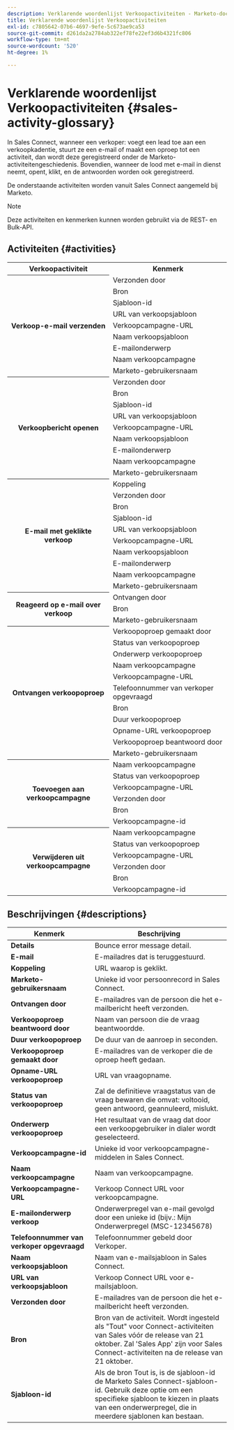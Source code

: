 ```yaml
---
description: Verklarende woordenlijst Verkoopactiviteiten - Marketo-documenten - Productdocumentatie
title: Verklarende woordenlijst Verkoopactiviteiten
exl-id: c7805642-07b6-4697-9efe-5c673ae9ca53
source-git-commit: d261da2a2784ab322ef78fe22ef3d6b4321fc806
workflow-type: tm+mt
source-wordcount: '520'
ht-degree: 1%

---
```


# Verklarende woordenlijst Verkoopactiviteiten {#sales-activity-glossary}

In Sales Connect, wanneer een verkoper: voegt een lead toe aan een verkoopkadentie, stuurt ze een e-mail of maakt een oproep tot een activiteit, dan wordt deze geregistreerd onder de Marketo-activiteitengeschiedenis. Bovendien, wanneer de lood met e-mail in dienst neemt, opent, klikt, en de antwoorden worden ook geregistreerd.

De onderstaande activiteiten worden vanuit Sales Connect aangemeld bij Marketo.

>[!NOTE]
>
>Deze activiteiten en kenmerken kunnen worden gebruikt via de REST- en Bulk-API.

## Activiteiten {#activities}

<table>
 <tr>
  <th>Verkoopactiviteit</th>
  <th>Kenmerk</th>
 </tr>
 <tr>
  <th rowspan="9">Verkoop-e-mail verzenden</th>
  <td>Verzonden door</td>
 </tr>
 <tr>
  <td>Bron</td>
 </tr>
 <tr>
  <td>Sjabloon-id</td>
 </tr>
 <tr>
  <td>URL van verkoopsjabloon</td>
 </tr>
 <tr>
  <td>Verkoopcampagne-URL</td>
 </tr>
 <tr>
  <td>Naam verkoopsjabloon</td>
 </tr>
 <tr>
  <td>E-mailonderwerp</td>
 </tr>
 <tr>
  <td>Naam verkoopcampagne</td>
 </tr>
 <tr>
  <td>Marketo-gebruikersnaam</td>
 </tr>
 <tr>
  <th rowspan="9">Verkoopbericht openen</th>
  <td>Verzonden door</td>
 </tr>
 <tr>
  <td>Bron</td>
 </tr>
 <tr>
  <td>Sjabloon-id</td>
 </tr>
 <tr>
  <td>URL van verkoopsjabloon</td>
 </tr>
 <tr>
  <td>Verkoopcampagne-URL</td>
 </tr>
 <tr>
  <td>Naam verkoopsjabloon</td>
 </tr>
 <tr>
  <td>E-mailonderwerp</td>
 </tr>
 <tr>
  <td>Naam verkoopcampagne</td>
 </tr>
 <tr>
  <td>Marketo-gebruikersnaam</td>
 </tr>
 <tr>
  <th rowspan="10">E-mail met geklikte verkoop</th>
  <td>Koppeling</td>
 </tr>
 <tr>
  <td>Verzonden door</td>
 </tr>
 <tr>
  <td>Bron</td>
 </tr>
 <tr>
  <td>Sjabloon-id</td>
 </tr>
 <tr>
  <td>URL van verkoopsjabloon</td>
 </tr>
 <tr>
  <td>Verkoopcampagne-URL</td>
 </tr>
 <tr>
  <td>Naam verkoopsjabloon</td>
 </tr>
 <tr>
  <td>E-mailonderwerp</td>
 </tr>
 <tr>
  <td>Naam verkoopcampagne</td>
 </tr>
 <tr>
  <td>Marketo-gebruikersnaam</td>
 </tr>
<tr>
  <th rowspan="3">Reageerd op e-mail over verkoop</th>
  <td>Ontvangen door</td>
 </tr>
 <tr>
  <td>Bron</td>
 </tr>
 <tr>
  <td>Marketo-gebruikersnaam</td>
 </tr>
 <tr>
  <th rowspan="11">Ontvangen verkoopoproep</th>
  <td>Verkoopoproep gemaakt door</td>
 </tr>
 <tr>
  <td>Status van verkoopoproep</td>
 </tr>
 <tr>
  <td>Onderwerp verkoopoproep</td>
 </tr>
 <tr>
  <td>Naam verkoopcampagne</td>
 </tr>
 <tr>
  <td>Verkoopcampagne-URL</td>
 </tr>
 <tr>
  <td>Telefoonnummer van verkoper opgevraagd</td>
 </tr>
 <tr>
  <td>Bron</td>
 </tr>
 <tr>
  <td>Duur verkoopoproep</td>
 </tr>
 <tr>
  <td>Opname-URL verkoopoproep</td>
 </tr>
  <tr>
  <td>Verkoopoproep beantwoord door</td>
 </tr>
 <tr>
  <td>Marketo-gebruikersnaam</td>
 </tr>
 <tr>
  <th rowspan="6">Toevoegen aan verkoopcampagne</th>
  <td>Naam verkoopcampagne</td>
 </tr>
 <tr>
  <td>Status van verkoopoproep</td>
 </tr>
 <tr>
  <td>Verkoopcampagne-URL</td>
 </tr>
 <tr>
  <td>Verzonden door</td>
 </tr>
 <tr>
  <td>Bron</td>
 </tr>
 <tr>
  <td>Verkoopcampagne-id</td>
 </tr>
 <tr>
  <th rowspan="6">Verwijderen uit verkoopcampagne</th>
  <td>Naam verkoopcampagne</td>
 </tr>
 <tr>
  <td>Status van verkoopoproep</td>
 </tr>
 <tr>
  <td>Verkoopcampagne-URL</td>
 </tr>
 <tr>
  <td>Verzonden door</td>
 </tr>
 <tr>
  <td>Bron</td>
 </tr>
 <tr>
  <td>Verkoopcampagne-id</td>
 </tr>
</table>

## Beschrijvingen {#descriptions}

<table> 
 <tr>
  <th>Kenmerk</th>
  <th>Beschrijving</th>
 </tr>
 <tbody> 
 <tr> 
   <td><strong>Details</strong></td> 
   <td>Bounce error message detail.</td> 
  </tr> 
  <tr> 
   <td><strong>E-mail</strong></td> 
   <td>E-mailadres dat is teruggestuurd.</td> 
  </tr> 
  <tr> 
   <td><strong>Koppeling</strong></td> 
   <td>URL waarop is geklikt.</td> 
  </tr> 
  <tr> 
   <td><strong>Marketo-gebruikersnaam</strong></td> 
   <td>Unieke id voor persoonrecord in Sales Connect.</td> 
  </tr> 
  <tr> 
   <td><strong>Ontvangen door</strong></td> 
   <td>E-mailadres van de persoon die het e-mailbericht heeft verzonden.</td> 
  </tr>
  <tr> 
   <td><strong>Verkoopoproep beantwoord door</strong></td> 
   <td>Naam van persoon die de vraag beantwoordde.</td> 
  </tr>
  <tr> 
   <td><strong>Duur verkoopoproep</strong></td> 
   <td>De duur van de aanroep in seconden.</td> 
  </tr>
  <tr> 
   <td><strong>Verkoopoproep gemaakt door</strong></td> 
   <td>E-mailadres van de verkoper die de oproep heeft gedaan.</td> 
  </tr>
  <tr> 
   <td><strong>Opname-URL verkoopoproep</strong></td> 
   <td>URL van vraagopname.</td> 
  </tr>
  <tr> 
   <td><strong>Status van verkoopoproep</strong></td> 
   <td>Zal de definitieve vraagstatus van de vraag bewaren die omvat: voltooid, geen antwoord, geannuleerd, mislukt.</td> 
  </tr>
  <tr> 
   <td><strong>Onderwerp verkoopoproep</strong></td> 
   <td>Het resultaat van de vraag dat door een verkoopgebruiker in dialer wordt geselecteerd.</td> 
  </tr>
  <tr> 
   <td><strong>Verkoopcampagne-id</strong></td> 
   <td>Unieke id voor verkoopcampagne-middelen in Sales Connect.</td> 
  </tr>
  <tr> 
   <td><strong>Naam verkoopcampagne</strong></td> 
   <td>Naam van verkoopcampagne.</td> 
  </tr>
  <tr> 
   <td><strong>Verkoopcampagne-URL</strong></td> 
   <td>Verkoop Connect URL voor verkoopcampagne.</td> 
  </tr>
  <tr> 
   <td><strong>E-mailonderwerp verkoop</strong></td> 
   <td>Onderwerpregel van e-mail gevolgd door een unieke id (bijv.: Mijn Onderwerpregel (MSC-12345678)</td> 
  </tr>
  <tr> 
   <td><strong>Telefoonnummer van verkoper opgevraagd</strong></td> 
   <td>Telefoonnummer gebeld door Verkoper.</td> 
  </tr>
  <tr> 
   <td><strong>Naam verkoopsjabloon</strong></td> 
   <td>Naam van e-mailsjabloon in Sales Connect.</td> 
  </tr>
  <tr> 
   <td><strong>URL van verkoopsjabloon</strong></td> 
   <td>Verkoop Connect URL voor e-mailsjabloon.</td> 
  </tr>
  <tr> 
   <td><strong>Verzonden door</strong></td>
   <td>E-mailadres van de persoon die het e-mailbericht heeft verzonden.</td> 
  </tr> 
  <tr> 
   <td><strong>Bron</strong></td> 
   <td>Bron van de activiteit. Wordt ingesteld als "Tout" voor Connect-activiteiten van Sales vóór de release van 21 oktober. Zal 'Sales App' zijn voor Sales Connect-activiteiten na de release van 21 oktober.</td>
  </tr> 
  <tr> 
   <td><strong>Sjabloon-id</strong></td> 
   <td>Als de bron Tout is, is de sjabloon-id de Marketo Sales Connect-sjabloon-id. Gebruik deze optie om een specifieke sjabloon te kiezen in plaats van een onderwerpregel, die in meerdere sjablonen kan bestaan.
</td> 
  </tr> 
 </tbody> 
</table>
